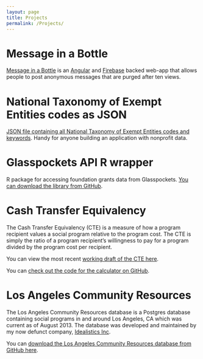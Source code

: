 ```yaml
---
layout: page
title: Projects
permalink: /Projects/
---
```


# Message in a Bottle

[Message in a Bottle][message-in-bottle] is an [Angular][angular] and [Firebase][firebase] backed web-app that allows people to post anonymous messages that are purged after ten views.

[message-in-bottle]: https://message-in-a-bottle.firebaseapp.com/#/messages
[angular]: https://angularjs.org/
[firebase]: https://www.firebase.com/

# National Taxonomy of Exempt Entities codes as JSON

[JSON file containing all National Taxonomy of Exempt Entities codes and keywords](https://github.com/dhenderson/ntee). Handy for anyone building an application with nonprofit data.

# Glasspockets API R wrapper

R package for accessing foundation grants data from Glasspockets. [You can download the library from GitHub](https://github.com/dhenderson/glasspockets).

# Cash Transfer Equivalency

The Cash Transfer Equivalency (CTE) is a measure of how a program recipient values a social program relative to the program cost. The CTE is simply the ratio of a program recipient’s willingness to pay for a program divided by the program cost per recipient.

You can view the most recent [working draft of the CTE here](https://www.dropbox.com/s/w36700ln8gmp62b/Cash%20Transfer%20Equivalency.pdf?dl=0).

You can [check out the code for the calculator on GitHub](https://github.com/dhenderson/cte-calc).

# Los Angeles Community Resources

The Los Angeles Community Resources database is a Postgres database containing social programs in and around Los Angeles, CA which was current as of August 2013. The database was developed and maintained by my now defunct company, [Idealistics Inc](http://www.fullcontactphilanthropy.com/2013/06/18/goodbye-idealistics.html).

You can [download the Los Angeles Community Resources database from GitHub here](https://github.com/dhenderson/la-community-resources).
